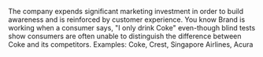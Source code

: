 
The company expends significant marketing investment in order to build awareness and is reinforced by customer experience. You know Brand is working when a consumer says, "I only drink Coke" even-though blind tests show consumers are often unable to distinguish the difference between Coke and its competitors.
Examples: Coke, Crest, Singapore Airlines, Acura
